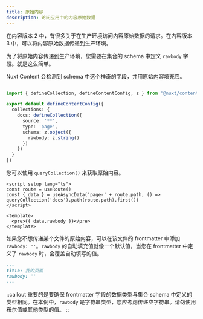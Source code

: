 ```yaml
---
title: 原始内容
description: 访问应用中的内容原始数据
---
```


在内容版本 2 中，有很多关于在生产环境访问内容原始数据的请求。在内容版本 3 中，可以将内容原始数据传递到生产环境。

为了将原始内容传递到生产环境，您需要在集合的 schema 中定义 `rawbody` 字段。就是这么简单。

Nuxt Content 会检测到 schema 中这个神奇的字段，并用原始内容填充它。

```ts [content.config.ts]

import { defineCollection, defineContentConfig, z } from '@nuxt/content'

export default defineContentConfig({
  collections: {
    docs: defineCollection({
      source: '**',
      type: 'page',
      schema: z.object({
        rawbody: z.string()
      })
    })
  }
})
```

您可以使用 `queryCollection()` 来获取原始内容。

```vue [pages/index.vue]
<script setup lang="ts">
const route = useRoute()
const { data } = useAsyncData('page-' + route.path, () => queryCollection('docs').path(route.path).first())
</script>

<template>
  <pre>{{ data.rawbody }}</pre>
</template>
```

如果您不想传递某个文件的原始内容，可以在该文件的 frontmatter 中添加 `rawbody: ''`。`rawbody` 的自动填充值就像一个默认值，当您在 frontmatter 中定义了 `rawbody` 时，会覆盖自动填写的值。

```md [content.md]
---
title: 我的页面
rawbody: ''
---

```

::callout
重要的是要确保 frontmatter 字段的数据类型与集合 schema 中定义的类型相同。在本例中，`rawbody` 是字符串类型，您应考虑传递空字符串。请勿使用布尔值或其他类型的值。
::